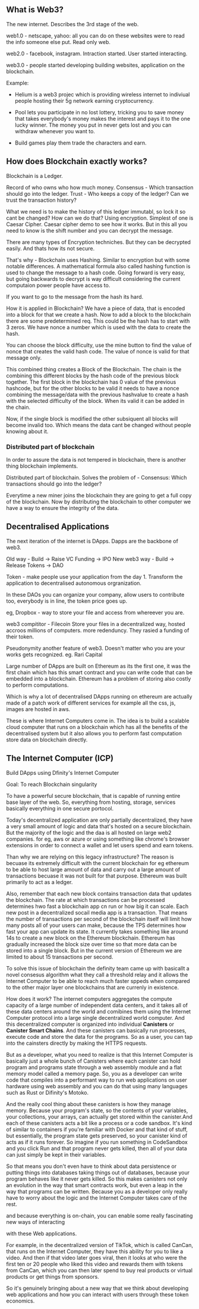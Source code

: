 ## What is Web3?
The new internet.
Describes the 3rd stage of the web.

web1.0 - netscape, yahoo: all you can do on these websites were to read the info someone else put.
Read only web.

web2.0 - facebook, instagram. Intraction started. User started interacting. 

web3.0 - people started developing building websites, application on the blockchain.

Example:
- Helium is a web3 projec which is providing wireless internet to indiviual people hosting their 5g network earning cryptocurrency.

- Pool lets you participate in no lost lottery, tricking you to save money that takes everybody's money makes the interest and pays it to the one lucky winner. The money you put in never gets lost and you can withdraw whenever you want to.

- Build games play them trade the characters and earn.


## How does Blockchain exactly works?
Blockchain is a Ledger.

Record of who owns who how much money.
Consensus - Which transaction should go into the ledger.
Trust - Who keeps a copy of the ledger? Can we trust the transaction history?

What we need is to make the history of this ledger immutabl, so lock it so cant be changed? How can we do that? Using encryption. Simplest of one is Caesar Cipher.
Caesar cipher demo to see how it works.
But in this all you need to know is the shift number and you can decrypt the message.

There are many types of Encryption techniches. 
But they can be decrypted easily. And thats how its not secure.

That's why -
Blockchain uses Hashing.
Similar to encryption but with some notable differences.
A mathematical formula also called hashing function is used to change the message to a hash code.
Going forward is very easy, but going backwards to decrypt is way difficult considering the current computaion power people have access to.

If you want to go to the message from the hash its hard.

How it is applied in Blockchain?
We have a piece of data, that is encoded into a block for that we create a hash. Now to add a block to the blockchain there are some predetermined req. This could be the hash has to start with 3 zeros. We have nonce a number which is used with the data to create the hash. 

You can choose the block difficulty, use the mine button to find the value of nonce that creates the valid hash code. The value of nonce is valid for that message only.

This combined thing creates a Block of the Blockchain.
The chain is the combining this different blocks by the hash code of the previous block together.
The first block in the blockchain has 0 value of the previous hashcode, but for the other blocks to be valid it needs to have a nonce combining the message/data with the previous hashvalue to create a hash with the selected difficulty of the block.
When its valid it can be added in the chain.

Now, if the single block is modified the other subsiquent all blocks will become invalid too. Which means the data cant be changed without people knowing about it.

### Distributed part of blockchain

In order to assure the data is not tempered in blockchain, there is another thing blockchain implements.

Distributed part of blockchain.
Solves the problem of - Consensus: Which transactions should go into the ledger?

Everytime a new miner joins the blockchain they are going to get a full copy of the blockchain.
Now by distributing the blockchain to other computer we have a way to ensure the integrity of the data.

## Decentralised Applications

The next iteration of the internet is DApps.
Dapps are the backbone of web3.

Old way - Build -> Raise VC Funding -> IPO
New web3 way - Build -> Release Tokens -> DAO

Token - make people use your application from the day 1. Transform the application to decentralised autonomous orgranization.

In these DAOs you can organize your company, allow users to contribute too, everybody is in line, the token price goes up. 

eg, Dropbox - way to store your file and access from whereever you are.

web3 compititor - Filecoin
Store your files in a decentralized way, hosted accroos millions of computers. more redenduncy. 
They rasied a funding of their token.

Pseudonymity another feature of web3.
Doesn't matter who you are your works gets recognized.
eg. Rari Capital

Large number of DApps are built on Ethereum as its the first one, it was the first chain which has this smart contract and you can write code that can be embedded into a blockchain.
Ethereum has a problem of storing also costly to perform computations.

Which is why a lot of decentralised DApps running on ethereum are actually made of a patch work of different services for example all the css, js, images are hosted in aws.

These is where Internet Computers come in.
The idea is to build a scalable cloud computer that runs on a blockchain which has all the benefits of the decentralised system but it also allows you to perform fast computation store data on blockchain directly.

## The Internet Computer (ICP)

Build DApps using Dfinity's Internet Computer

Goal: To reach Blockchain singularity

To have a powerful secure blockchain, that is capable of running entire base layer of the web. So, everything from hosting, storage, services basically everything in one secure portocol. 

Today's decentralized application are only partially decentralized, they have a very small amount of logic and data that's hosted on a secure blockchain. But the majority of the logic and the daa is all hosted on large web2 companies. for eg, aws or azure or using something like chrome's browser extensions in order to connect a wallet and let users spend and earn tokens.

Than why we are relying on this legacy infrastructure?
The reason is becuase its extremely difficult with the current blockchain for eg ethereum to be able to host large amount of data and carry out a large amount of transactions becuase it was not built for that purpose. Ethereum was built primarily to act as a ledger.

Also, remember that each new block contains transaction data that updates the blockchain. The rate at which transactions can be processed determines hwo fast a blockchain app cn run or how big it can scale. Each new post in a decentralized socail media app is a transaction. That means the number of transactions per second of the blockchain itself will limit how many posts all of your users can make, because the TPS determines how fast your app can update its state. It currently takes something like around 14s to create a new block on the Ethereum blockchain. Ethereum has gradually increased the block size over time so that more data can be stored into a single block. But in the current version of Ethereum we are limited to about 15 transactions per second. 

To solve this issue of blockchain the definity team came up with basicallt a novel consesus algorithm what they call a threshold relay and it allows the Internet Computer to be able to reach much faster sppeds when compared to the other major layer one blockchains that are currenly in existence.

How does it work?
The internet computers aggregates the compute capacity of a large number of independent data centers, and it takes all of these data centers around the world and comibines them using the Internet Computer protocol into a large single decentralized world computer. And this decentralized computer is organized into individual **Canisters** or **Canister Smart Chains**. And these canisters can basically run processes, execute code and store the data for the programs. So as a user, you can tap into the cainsters directly by making the HTTPS requests.

But as a developer, what you need to realize is that this Internet Computer is basically just a whole bunch of Canisters where each canister can hold program and programs state through a web assembly module and a flat memory model called a memory page.
So, you as a developer can write code that compiles into a performant way to run web applications on user hardware using web assembly and you can do that using many languages such as Rust or Difinity's Motoko.

And the really cool thing about these canisters is how they manage memory. Because your program's state,
so the contents of your variables, your collections, your arrays, can actually get stored within the canister.And each of these canisters acts a bit like a process or a code sandbox. It's kind of similar to containers if you're familiar with Docker and that kind of stuff, but essentially, the program state gets preserved, so your canister kind of acts as if it runs forever. So imagine if you run something in CodeSandbox and you click Run and that program never gets killed, then all of your data can just simply be kept in their variables.

So that means you don't even have to think about data persistence or putting things into databases taking things out of databases, because your program behaves like it never gets killed. So this makes canisters not only an evolution in the way that smart contracts work, but even a leap in the way that programs can be written.
Because you as a developer only really have to worry about the logic and the Internet Computer takes care of the rest.

and because everything is on-chain, you can enable some really fascinating new ways of interacting

with these Web applications.

For example, in the decentralized version of TikTok, which is called CanCan, that runs on the
Internet Computer, they have this ability for you to like a video. And then if that video later goes viral, then it looks at who were the first ten or 20 people who liked this video and rewards them with tokens from CanCan, which you can then later spend to buy real products or virtual products or get things from sponsors.

So it's genuinely bringing about a new way that we think about developing web applications and how you can interact with users through these token economics.
